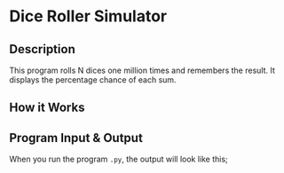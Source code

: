 # Dice Roller Simulator

## Description

This program rolls N dices one million times and remembers the result. It displays the percentage chance of each sum.

## How it Works

## Program Input & Output

When you run the program `.py`, the output will look like this;

```
```
